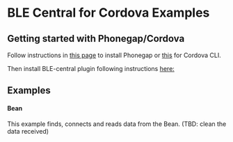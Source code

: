 # BLE Central for Cordova Examples


## Getting started with Phonegap/Cordova


Follow instructions in [this page](http://phonegap.com/install/) to install Phonegap or [this](http://cordova.apache.org/docs/en/4.0.0/guide_cli_index.md.html) for Cordova CLI. 

Then install BLE-central plugin following instructions [here:](https://github.com/don/cordova-plugin-ble-central)


## Examples

#### Bean

This example finds, connects and reads data from the Bean. (TBD: clean the data received)


